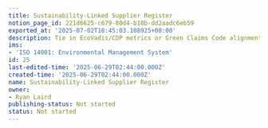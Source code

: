 ```yaml
---
title: Sustainability-Linked Supplier Register
notion_page_id: 221d6625-c679-80d4-b18b-dd2aadc6eb59
exported_at: '2025-07-02T18:45:03.108925+00:00'
description: Tie in EcoVadis/CDP metrics or Green Claims Code alignment.
ims:
- 'ISO 14001: Environmental Management System'
id: 25
last-edited-time: '2025-06-29T02:44:00.000Z'
created-time: '2025-06-29T02:44:00.000Z'
name: Sustainability-Linked Supplier Register
owner:
- Ryan Laird
publishing-status: Not started
status: Not started
---
```


